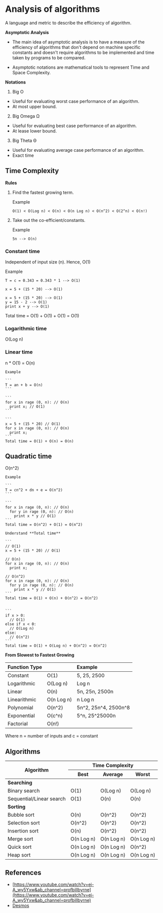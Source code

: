 # Analysis of algorithms

A language and metric to describe the efficiency of algorithm.

**Asymptotic Analysis**

* The main idea of asymptotic analysis is to have a measure of the efficiency of algorithms that
don't depend on machine specific constants and doesn't require algorithms to be implemented
and time taken by programs to be compared.

* Asymptotic notations are mathematical tools to represent Time and Space Complexity.

**Notations**

1. Big O

* Useful for evaluating worst case performance of an algorithm.
* At most upper bound.

2. Big Omega Ω

* Useful for evaluating best case performance of an algorithm.
* At lease lower bound.

3. Big Theta Θ

* Useful for evaluating average case performance of an algorithm.
* Exact time

## Time Complexity

**Rules**

1. Find the fastest growing term.

    Example
    ```
    O(1) < O(Log n) < O(n) < O(n Log n) < O(n^2) < O(2^n) < O(n!)
    ```

2. Take out the co-efficient/constants.

    Example
    ```
    5n --> O(n)
    ```

### Constant time

Independent of input size (n). Hence, O(1)

Example
```
T = c = 0.343 = 0.343 * 1 --> O(1)
```

```
x = 5 + (15 * 20) --> O(1)
```

```
x = 5 + (15 * 20) --> O(1)
y = 15 - 2 --> O(1)
print x + y --> O(1)
```
Total time = O(1) + O(1) + O(1) = O(1)

### Logarithmic time

O(Log n)

### Linear time

n * O(1) = O(n)

    Example

    ```
    T = an + b = O(n)
    ```

    ```
    for x in rage (0, n): // O(n)
      print x; // O(1)
    ```

    ```
    x = 5 + (15 * 20) // O(1)
    for x in rage (0, n): // O(n)
      print x;
    ```
    Total time = O(1) + O(n) = O(n)

## Quadratic time

O(n^2)

    Example

    ```
    T = cn^2 + dn + e = O(n^2)
    ```

    ```
    for x in rage (0, n): // O(n)
      for y in rage (0, n): // O(n)
        print x * y // O(1)
    ```
    Total time = O(n^2) + O(1) = O(n^2)

    Understand **Total time**

    ```
    // O(1)
    x = 5 + (15 * 20) // O(1)

    // O(n)
    for x in rage (0, n): // O(n)
      print x;

    // O(n^2)
    for x in rage (0, n): // O(n)
      for y in rage (0, n): // O(n)
        print x * y // O(1)
    ```
    Total time = O(1) + O(n) + O(n^2) = O(n^2)


    ```
    if x > 0:
      // O(1)
    else if x < 0:
      // O(Log n)
    else:
      // O(n^2)
    ```
    Total time = O(1) + O(Log n) + O(n^2) = O(n^2)


**From Slowest to Fastest Growing**

| Function Type | | Example |
|:---|:---|:---|
| Constant | O(1) | 5, 25, 2500 |
| Logarithmic | O(Log n)| Log n |
| Linear | O(n) | 5n, 25n, 2500n |
| Linearithmic | O(n Log n) | n Log n |
| Polynomial | O(n^2) | 5n^2, 25n^4, 2500n^8 |
| Exponential | O(c^n) | 5^n, 25^25000n |
| Factorial | O(n!) | |

Where n = number of inputs and c = constant

## Algorithms

<table>
  <thead>
    <tr>
      <th rowspan="2">Algorithm</th>
      <th colspan="3">Time Complexity</th>
    </tr>
    <tr>
      <th>Best</th>
      <th>Average</th>
      <th>Worst</th>
    </tr>
  </thead>
  <tbody>
    <tr>
      <td colspan="4"><strong>Searching</strong></td>
    </tr>
    <tr>
      <td>Binary search</td>
      <td>O(1)</td>
      <td>O(Log n)</td>
      <td>O(Log n)</td>
    </tr>
    <tr>
      <td>Sequential/Linear search</td>
      <td>O(1)</td>
      <td>O(n)</td>
      <td>O(n)</td>
    </tr>
    <tr>
      <td colspan="4"><strong>Sorting</strong></td>
    </tr>
    <tr>
      <td>Bubble sort</td>
      <td>O(n)</td>
      <td>O(n^2)</td>
      <td>O(n^2)</td>
    </tr>
    <tr>
      <td>Selection sort</td>
      <td>O(n^2)</td>
      <td>O(n^2)</td>
      <td>O(n^2)</td>
    </tr>
    <tr>
      <td>Insertion sort</td>
      <td>O(n)</td>
      <td>O(n^2)</td>
      <td>O(n^2)</td>
    </tr>
    <tr>
      <td>Merge sort</td>
      <td>O(n Log n)</td>
      <td>O(n Log n)</td>
      <td>O(n Log n)</td>
    </tr>
    <tr>
      <td>Quick sort</td>
      <td>O(n Log n)</td>
      <td>O(n Log n)</td>
      <td>O(n^2)</td>
    </tr>
    <tr>
      <td>Heap sort</td>
      <td>O(n Log n)</td>
      <td>O(n Log n)</td>
      <td>O(n Log n)</td>
    </tr>
  </tbody>
</table>


## References

* [https://www.youtube.com/watch?v=ei-A_wy5Yxw&ab_channel=profbillbyrne](https://www.youtube.com/watch?v=ei-A_wy5Yxw&ab_channel=profbillbyrne)
* [Desmos](https:/www.desmos.com)
